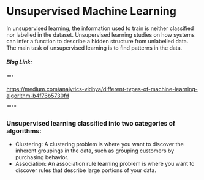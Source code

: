 # Unsupervised Machine Learning 

In unsupervised learning, the information used to train is neither classified nor labelled in the dataset. Unsupervised learning studies on how systems can infer a function to describe a hidden structure from unlabelled data. The main task of unsupervised learning is to find patterns in the data.

##### Blog Link:

"""

https://medium.com/analytics-vidhya/different-types-of-machine-learning-algorithm-b4f76b5730fd

""""

### Unsupervised learning classified into two categories of algorithms:
- Clustering: A clustering problem is where you want to discover the inherent groupings in the data, such as grouping customers by purchasing behavior.
- Association: An association rule learning problem is where you want to discover rules that describe large portions of your data.
